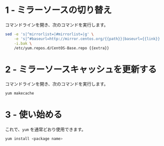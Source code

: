 # 1 - ミラーソースの切り替え
コマンドラインを開き、次のコマンドを実行します。

```sh
sed -e 's|^mirrorlist=|#mirrorlist=|g' \
    -e 's|^#baseurl=http://mirror.centos.org/{{path}}|baseurl={{link}}|g' \
    -i.bak \
    /etc/yum.repos.d/CentOS-Base.repo {{extra}}
```

# 2 - ミラーソースキャッシュを更新する
コマンドラインを開き、次のコマンドを実行します。

```sh
yum makecache
```

# 3 - 使い始める
これで、`yum` を通常どおり使用できます。

```sh
yum install <package name>
```
